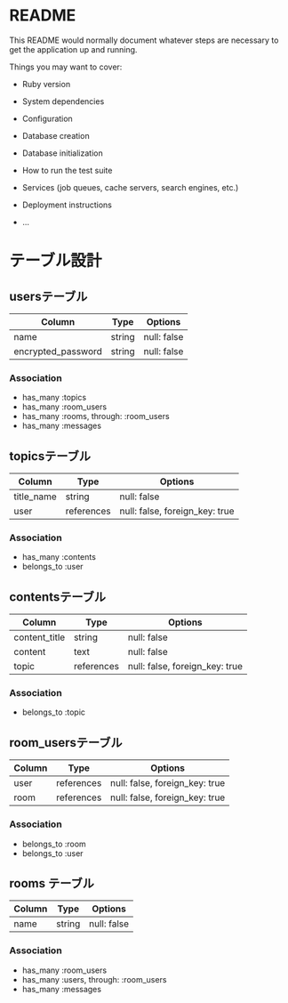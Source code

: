 # README

This README would normally document whatever steps are necessary to get the
application up and running.

Things you may want to cover:

* Ruby version

* System dependencies

* Configuration

* Database creation

* Database initialization

* How to run the test suite

* Services (job queues, cache servers, search engines, etc.)

* Deployment instructions

* ...


# テーブル設計

## usersテーブル

| Column                |  Type      |  Options                   |
|-----------------------|------------|----------------------------|
| name                  | string     | null: false                |
| encrypted_password    | string     | null: false                |


### Association

- has_many :topics
- has_many :room_users
- has_many :rooms, through: :room_users
- has_many :messages



## topicsテーブル

| Column                |  Type      |  Options                       |
|-----------------------|------------|--------------------------------|
| title_name            | string     | null: false                    |
| user                  | references | null: false, foreign_key: true |


### Association

- has_many   :contents
- belongs_to :user



## contentsテーブル

| Column                |  Type      |  Options                       |
|-----------------------|------------|--------------------------------|
| content_title         | string     | null: false                    |
| content               | text       | null: false                    |
| topic                 | references | null: false, foreign_key: true |


### Association

- belongs_to :topic



## room_usersテーブル

| Column | Type       | Options                        |
| ------ | ---------- | ------------------------------ |
| user   | references | null: false, foreign_key: true |
| room   | references | null: false, foreign_key: true |

### Association

- belongs_to :room
- belongs_to :user



## rooms テーブル

| Column | Type   | Options     |
| ------ | ------ | ----------- |
| name   | string | null: false |

### Association

- has_many :room_users
- has_many :users, through: :room_users
- has_many :messages